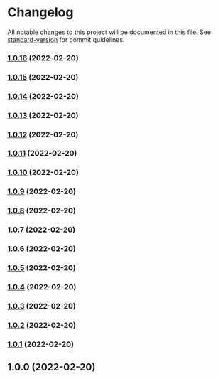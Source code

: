 # Changelog

All notable changes to this project will be documented in this file. See [standard-version](https://github.com/conventional-changelog/standard-version) for commit guidelines.

### [1.0.16](https://github.com/TimeBandit/personal-site/compare/v1.0.15...v1.0.16) (2022-02-20)

### [1.0.15](https://github.com/TimeBandit/personal-site/compare/v1.0.14...v1.0.15) (2022-02-20)

### [1.0.14](https://github.com/TimeBandit/personal-site/compare/v1.0.13...v1.0.14) (2022-02-20)

### [1.0.13](https://github.com/TimeBandit/personal-site/compare/v1.0.12...v1.0.13) (2022-02-20)

### [1.0.12](https://github.com/TimeBandit/personal-site/compare/v1.0.11...v1.0.12) (2022-02-20)

### [1.0.11](https://github.com/TimeBandit/personal-site/compare/v1.0.10...v1.0.11) (2022-02-20)

### [1.0.10](https://github.com/TimeBandit/personal-site/compare/v1.0.9...v1.0.10) (2022-02-20)

### [1.0.9](https://github.com/TimeBandit/personal-site/compare/v1.0.8...v1.0.9) (2022-02-20)

### [1.0.8](https://github.com/TimeBandit/personal-site/compare/v1.0.7...v1.0.8) (2022-02-20)

### [1.0.7](https://github.com/TimeBandit/personal-site/compare/v1.0.6...v1.0.7) (2022-02-20)

### [1.0.6](https://github.com/TimeBandit/personal-site/compare/v1.0.5...v1.0.6) (2022-02-20)

### [1.0.5](https://github.com/TimeBandit/personal-site/compare/v1.0.4...v1.0.5) (2022-02-20)

### [1.0.4](https://github.com/TimeBandit/personal-site/compare/v1.0.3...v1.0.4) (2022-02-20)

### [1.0.3](https://github.com/TimeBandit/personal-site/compare/v1.0.2...v1.0.3) (2022-02-20)

### [1.0.2](https://github.com/TimeBandit/personal-site/compare/v1.0.1...v1.0.2) (2022-02-20)

### [1.0.1](https://github.com/TimeBandit/personal-site/compare/v1.0.0...v1.0.1) (2022-02-20)

## 1.0.0 (2022-02-20)
